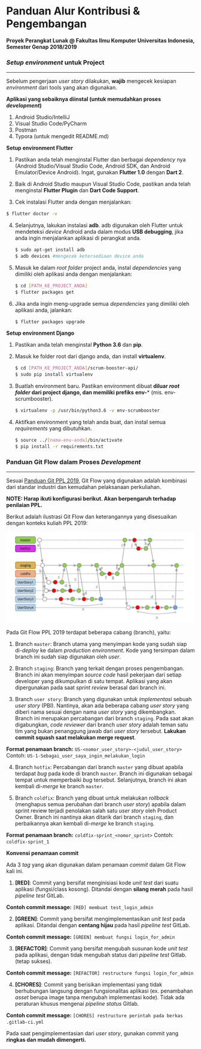 # Panduan Alur Kontribusi & Pengembangan

**Proyek Perangkat Lunak @ Fakultas Ilmu Komputer Universitas Indonesia, Semester Genap 2018/2019**

### *Setup environment* untuk Project

------

Sebelum pengerjaan *user story* dilakukan, **wajib** mengecek kesiapan *environment* dari tools yang akan digunakan.

**Aplikasi yang sebaiknya diinstal (untuk memudahkan proses *development*)**

1. Android Studio/IntelliJ
2. Visual Studio Code/PyCharm
3. Postman
4. Typora (untuk mengedit README.md)

**Setup environment Flutter**

1. Pastikan anda telah menginstal Flutter dan berbagai *dependency* nya (Android Studio/Visual Studio Code, Android SDK, dan Android Emulator/Device Android). Ingat, gunakan **Flutter 1.0** dengan **Dart 2**.

2. Baik di Android Studio maupun Visual Studio Code, pastikan anda telah menginstal **Flutter Plugin** dan **Dart Code Support**.

3. Cek instalasi Flutter anda dengan menjalankan:
  ```bash
  $ flutter doctor -v
  ```

4. Selanjutnya, lakukan instalasi **adb**. adb digunakan oleh Flutter untuk mendeteksi *device* Android anda dalam modus **USB debugging**, jika anda ingin menjalankan aplikasi di perangkat anda.
   ```bash
   $ sudo apt-get install adb
   $ adb devices #mengecek ketersediaan device anda
   ```

5. Masuk ke dalam *root folder* project anda, instal *dependencies* yang dimiliki oleh aplikasi anda dengan menjalankan:
   ```bash
   $ cd [PATH_KE_PROJECT_ANDA]
   $ flutter packages get
   ```

6. Jika anda ingin meng-upgrade semua *dependencies* yang dimiliki oleh aplikasi anda, jalankan:
   ```bash
   $ flutter packages upgrade
   ```

**Setup environment Django**

1. Pastikan anda telah menginstal **Python 3.6** dan **pip**.

2. Masuk ke folder root dari django anda, dan install **virtualenv**.
   ```bash
   $ cd [PATH_KE_PROJECT_ANDA]/scrum-booster-api/
   $ sudo pip install virtualenv
   ```

3. Buatlah environment baru. Pastikan environment dibuat **diluar *root folder* dari project django, dan memiliki prefiks** **env-*** (mis. env-scrumbooster).
   ```bash
   $ virtualenv -p /usr/bin/python3.6 -v env-scrumbooster
   ```

4. Aktifkan environment yang telah anda buat, dan instal semua *requirements* yang dibutuhkan.
   ```bash
   $ source ../[nama-env-anda]/bin/activate
   $ pip install -r requirements.txt
   ```

### Panduan Git Flow dalam Proses *Development*

------

Sesuai [Panduan Git PPL 2019](https://drive.google.com/drive/u/1/folders/1csqRIfpKdnkwByvJL5aeRdlvxFnKBzJb), Git Flow yang digunakan adalah kombinasi dari standar industri dan kemudahan pelaksanaan perkuliahan.

**NOTE: Harap ikuti konfigurasi berikut. Akan berpengaruh terhadap penilaian PPL.**

Berikut adalah ilustrasi Git Flow dan keterangannya yang disesuaikan dengan konteks kuliah PPL 2019:

![1549891669530](1549891669530.png)

Pada Git Flow PPL 2019 terdapat beberapa cabang (branch), yaitu:

1. Branch `master`: Branch utama yang menyimpan kode yang sudah siap di-*deploy* ke dalam *production environment*. Kode yang tersimpan dalam branch ini sudah siap digunakan oleh *user*.

2. Branch `staging`: Branch yang terkait dengan proses pengembangan. Branch ini akan menyimpan *source code* hasil pekerjaan dari setiap developer yang dikumpulkan di satu tempat. Aplikasi yang akan dipergunakan pada saat *sprint review* berasal dari branch ini.

3. Branch `user story`: Branch yang digunakan untuk *implementasi* sebuah *user story* (PBI). Nantinya, akan ada beberapa cabang *user story* yang diberi nama sesuai dengan nama *user story* yang dikembangkan. Branch ini merupakan percabangan dari branch `staging`.  Pada saat akan digabungkan, *code reviewer* dari branch *user story* adalah teman satu tim yang bukan penanggung jawab dari *user story* tersebut. **Lakukan commit squash saat melakukan merge request**.

**Format penamaan branch:** `US-<nomor_user_story>-<judul_user_story>`
Contoh: `US-1-Sebagai_user_saya_ingin_melakukan_login`

4. Branch `hotfix`: Percabangan dari branch `master` yang dibuat apabila terdapat *bug* pada kode di branch `master`. Branch ini digunakan sebagai tempat untuk memperbaiki *bug* tersebut. Selanjutnya, branch ini akan kembali di-*merge* ke branch `master`.

5. Branch `coldfix`: Branch yang dibuat untuk melakukan *rollback* (menghapus semua perubahan dari branch *user story*) apabila dalam sprint review terjadi penolakan salah satu *user story* oleh Product Owner. Branch ini nantinya akan ditarik dari branch `staging`, dan perbaikannya akan kembali di-*merge* ke branch `staging`.

**Format penamaan branch:** `coldfix-sprint_<nomor_sprint>`
Contoh: `coldfix-sprint_1`

**Konvensi penamaan commit**

Ada 3 *tag* yang akan digunakan dalam penamaan *commit* dalam Git Flow kali ini.

1. **[RED]**: Commit yang bersifat menginisiasi kode *unit test* dari suatu aplikasi (fungsi/class kosong). Ditandai dengan **silang merah** pada hasil *pipeline test* GitLab.

**Contoh commit message:** `[RED] membuat test_login_admin`

2. **[GREEN]**: Commit yang bersifat mengimplementasikan *unit test* pada aplikasi. Ditandai dengan **centang hijau** pada hasil *pipeline test* GitLab.

**Contoh commit message:** `[GREEN] membuat fungsi login_for_admin`

3. **[REFACTOR]**: Commit yang bersifat mengubah susunan kode *unit test* pada aplikasi, dengan tidak mengubah status dari *pipeline test* Gitlab. (tetap sukses).

**Contoh commit message:** `[REFACTOR] restructure fungsi login_for_admin`

4. **[CHORES]**: Commit yang berisikan implementasi yang tidak berhubungan langsung dengan fungsionalitas aplikasi (ex. penambahan *asset* berupa image tanpa mengubah implementasi kode). Tidak ada peraturan khusus mengenai *pipeline status* Gitlab.

**Contoh commit message:** `[CHORES] restructure perintah pada berkas .gitlab-ci.yml`

Pada saat pengimplementasian dari *user story*, gunakan commit yang **ringkas dan mudah dimengerti.**

